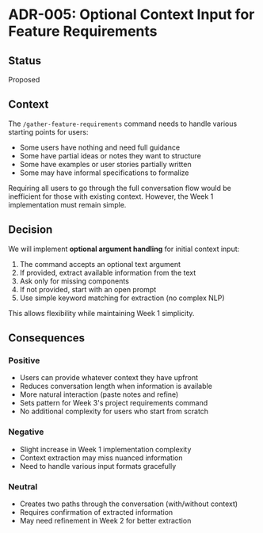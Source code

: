 # ADR-005: Optional Context Input for Feature Requirements

## Status
Proposed

## Context

The `/gather-feature-requirements` command needs to handle various starting points for users:
- Some users have nothing and need full guidance
- Some have partial ideas or notes they want to structure
- Some have examples or user stories partially written
- Some may have informal specifications to formalize

Requiring all users to go through the full conversation flow would be inefficient for those with existing context. However, the Week 1 implementation must remain simple.

## Decision

We will implement **optional argument handling** for initial context input:

1. The command accepts an optional text argument
2. If provided, extract available information from the text
3. Ask only for missing components
4. If not provided, start with an open prompt
5. Use simple keyword matching for extraction (no complex NLP)

This allows flexibility while maintaining Week 1 simplicity.

## Consequences

### Positive
- Users can provide whatever context they have upfront
- Reduces conversation length when information is available
- More natural interaction (paste notes and refine)
- Sets pattern for Week 3's project requirements command
- No additional complexity for users who start from scratch

### Negative
- Slight increase in Week 1 implementation complexity
- Context extraction may miss nuanced information
- Need to handle various input formats gracefully

### Neutral
- Creates two paths through the conversation (with/without context)
- Requires confirmation of extracted information
- May need refinement in Week 2 for better extraction